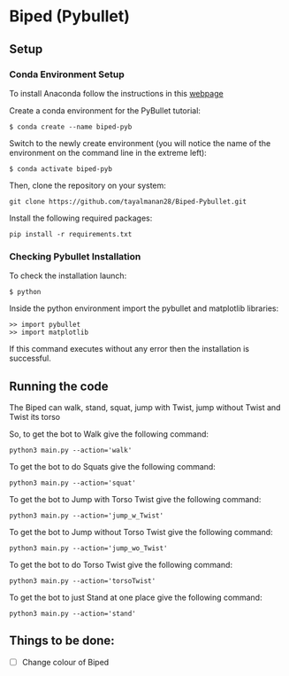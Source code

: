 # Biped (Pybullet)

## Setup

### Conda Environment Setup

To install Anaconda follow the instructions in this [webpage](https://www.digitalocean.com/community/tutorials/how-to-install-the-anaconda-python-distribution-on-ubuntu-20-04-quickstart)

Create a conda environment for the PyBullet tutorial:  
```
$ conda create --name biped-pyb  
```
Switch to the newly create environment (you will notice the name of the environment on the command line in the extreme left):  
```
$ conda activate biped-pyb  
```

Then, clone the repository on your system:
```
git clone https://github.com/tayalmanan28/Biped-Pybullet.git
```
Install the following required packages:
```
pip install -r requirements.txt
```

### Checking Pybullet Installation

To check the installation launch:  
```
$ python  
```

Inside the python environment import the pybullet and matplotlib libraries:  
```
>> import pybullet
>> import matplotlib
```
If this command executes without any error then the installation is successful. 

## Running the code
The Biped can walk, stand, squat, jump with Twist, jump without Twist and Twist its torso

So, to get the bot to Walk give the following command:
```
python3 main.py --action='walk'
```

To get the bot to do Squats give the following command:
```
python3 main.py --action='squat'
```

To get the bot to Jump with Torso Twist give the following command:
```
python3 main.py --action='jump_w_Twist'
```

To get the bot to Jump without Torso Twist give the following command:
```
python3 main.py --action='jump_wo_Twist'
```

To get the bot to do Torso Twist give the following command:
```
python3 main.py --action='torsoTwist'
```
To get the bot to just Stand at one place give the following command:
```
python3 main.py --action='stand'
```


## Things to be done:

- [ ] Change colour of Biped

